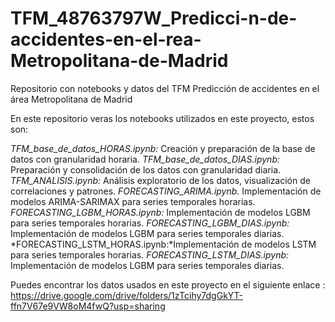 # TFM_48763797W_Predicci-n-de-accidentes-en-el-rea-Metropolitana-de-Madrid
Repositorio con notebooks y datos del TFM Predicción de accidentes en el área Metropolitana de Madrid

En este repositorio veras los notebooks utilizados en este proyecto, estos son:

*TFM_base_de_datos_HORAS.ipynb:* Creación y preparación de la base de datos con granularidad horaria. 
*TFM_base_de_datos_DIAS.ipynb:* Preparación y consolidación de los datos con granularidad diaria.
*TFM_ANALISIS.ipynb:* Análisis exploratorio de los datos, visualización de correlaciones y patrones.
*FORECASTING_ARIMA.ipynb.* Implementación de modelos ARIMA-SARIMAX para series temporales horarias.
*FORECASTING_LGBM_HORAS.ipynb:* Implementación de modelos LGBM para series temporales horarias.
*FORECASTING_LGBM_DIAS.ipynb:* Implementación de modelos LGBM para series temporales diarias.
*FORECASTING_LSTM_HORAS.ipynb:*Implementación de modelos LSTM para series temporales horarias.
*FORECASTING_LSTM_DIAS.ipynb:* Implementación de modelos LGBM para series temporales diarias.

Puedes encontrar los datos usados en este proyecto en  el siguiente enlace :
https://drive.google.com/drive/folders/1zTcihy7dgGkYT-ffn7V67e9VW8oM4fwQ?usp=sharing
